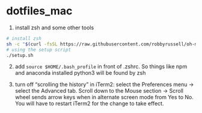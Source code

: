 dotfiles_mac
============
1. install zsh and some other tools
```bash
# install zsh
sh -c "$(curl -fsSL https://raw.githubusercontent.com/robbyrussell/oh-my-zsh/master/tools/install.sh)"
# using the setup script
./setup.sh
```
2. add ```source $HOME/.bash_profile``` in front of .zshrc. So things like npm and anaconda installed python3 will be found by zsh 

3. turn off “scrolling the history” in iTerm2:
select the Preferences menu -> select the Advanced tab. Scroll down to the Mouse section -> Scroll wheel sends arrow keys when in alternate screen mode from Yes to No. You will have to restart iTerm2 for the change to take effect.



